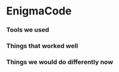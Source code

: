 # EnigmaCode

### Tools we used

### Things that worked well

### Things we would do differently now
